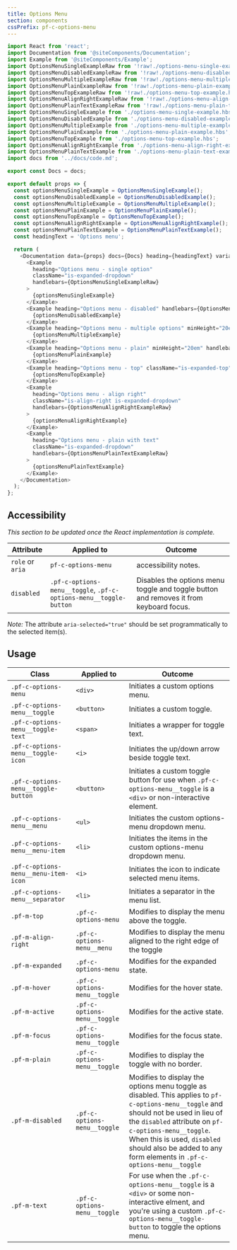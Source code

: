```yaml
---
title: Options Menu
section: components
cssPrefix: pf-c-options-menu
---
```


```js
import React from 'react';
import Documentation from '@siteComponents/Documentation';
import Example from '@siteComponents/Example';
import OptionsMenuSingleExampleRaw from '!raw!./options-menu-single-example.hbs';
import OptionsMenuDisabledExampleRaw from '!raw!./options-menu-disabled-example.hbs';
import OptionsMenuMultipleExampleRaw from '!raw!./options-menu-multiple-example.hbs';
import OptionsMenuPlainExampleRaw from '!raw!./options-menu-plain-example.hbs';
import OptionsMenuTopExampleRaw from '!raw!./options-menu-top-example.hbs';
import OptionsMenuAlignRightExampleRaw from '!raw!./options-menu-align-right-example.hbs';
import OptionsMenuPlainTextExampleRaw from '!raw!./options-menu-plain-text-example.hbs';
import OptionsMenuSingleExample from './options-menu-single-example.hbs';
import OptionsMenuDisabledExample from './options-menu-disabled-example.hbs';
import OptionsMenuMultipleExample from './options-menu-multiple-example.hbs';
import OptionsMenuPlainExample from './options-menu-plain-example.hbs';
import OptionsMenuTopExample from './options-menu-top-example.hbs';
import OptionsMenuAlignRightExample from './options-menu-align-right-example.hbs';
import OptionsMenuPlainTextExample from './options-menu-plain-text-example.hbs';
import docs from '../docs/code.md';

export const Docs = docs;

export default props => {
  const optionsMenuSingleExample = OptionsMenuSingleExample();
  const optionsMenuDisabledExample = OptionsMenuDisabledExample();
  const optionsMenuMultipleExample = OptionsMenuMultipleExample();
  const optionsMenuPlainExample = OptionsMenuPlainExample();
  const optionsMenuTopExample = OptionsMenuTopExample();
  const optionsMenuAlignRightExample = OptionsMenuAlignRightExample();
  const optionsMenuPlainTextExample = OptionsMenuPlainTextExample();
  const headingText = 'Options menu';

  return (
    <Documentation data={props} docs={Docs} heading={headingText} variablesRoot={variablesRoot}>
      <Example
        heading="Options menu - single option"
        className="is-expanded-dropdown"
        handlebars={OptionsMenuSingleExampleRaw}
      >
        {optionsMenuSingleExample}
      </Example>
      <Example heading="Options menu - disabled" handlebars={OptionsMenuDisabledExampleRaw}>
        {optionsMenuDisabledExample}
      </Example>
      <Example heading="Options menu - multiple options" minHeight="20em" handlebars={OptionsMenuMultipleExampleRaw}>
        {optionsMenuMultipleExample}
      </Example>
      <Example heading="Options menu - plain" minHeight="20em" handlebars={OptionsMenuPlainExampleRaw}>
        {optionsMenuPlainExample}
      </Example>
      <Example heading="Options menu - top" className="is-expanded-top" handlebars={OptionsMenuTopExampleRaw}>
        {optionsMenuTopExample}
      </Example>
      <Example
        heading="Options menu - align right"
        className="is-align-right is-expanded-dropdown"
        handlebars={OptionsMenuAlignRightExampleRaw}
      >
        {optionsMenuAlignRightExample}
      </Example>
      <Example
        heading="Options menu - plain with text"
        className="is-expanded-dropdown"
        handlebars={OptionsMenuPlainTextExampleRaw}
      >
        {optionsMenuPlainTextExample}
      </Example>
    </Documentation>
  );
};
```

## Accessibility

*This section to be updated once the React implementation is complete.*

| Attribute | Applied to | Outcome |
| -- | -- | -- |
| `role` or `aria` | `pf-c-options-menu` |  accessibility notes. |
| `disabled` | `.pf-c-options-menu__toggle`, `.pf-c-options-menu__toggle-button` | Disables the options menu toggle and toggle button and removes it from keyboard focus. |
*Note:* The attribute `aria-selected="true"` should be set programmatically to the selected item(s).

## Usage

| Class | Applied to | Outcome |
| -- | -- | -- |
| `.pf-c-options-menu` | `<div>` |  Initiates a custom options menu. |
| `.pf-c-options-menu__toggle` | `<button>` |  Initiates a custom toggle. |
| `.pf-c-options-menu__toggle-text` | `<span>` | Initiates a wrapper for toggle text.
| `.pf-c-options-menu__toggle-icon` | `<i>` | Initiates the up/down arrow beside toggle text. |
| `.pf-c-options-menu__toggle-button` | `<button>` | Initiates a custom toggle button for use when `.pf-c-options-menu__toggle` is a `<div>` or non-interactive element. |
| `.pf-c-options-menu__menu` | `<ul>` |  Initiates the custom options-menu dropdown menu. |
| `.pf-c-options-menu__menu-item` | `<li>` |  Initiates the items in the custom options-menu dropdown menu. |
| `.pf-c-options-menu__menu-item-icon` | `<i>` |  Initiates the icon to indicate selected menu items. |
| `.pf-c-options-menu__separator` | `<li>` | Initiates a separator in the menu list. |
| `.pf-m-top` | `.pf-c-options-menu` | Modifies to display the menu above the toggle. |
| `.pf-m-align-right` | `.pf-c-options-menu__menu` | Modifies to display the menu aligned to the right edge of the toggle |
| `.pf-m-expanded` | `.pf-c-options-menu` |  Modifies for the expanded state. |
| `.pf-m-hover` | `.pf-c-options-menu__toggle` | Modifies for the hover state. |
| `.pf-m-active` | `.pf-c-options-menu__toggle` | Modifies for the active state. |
| `.pf-m-focus` | `.pf-c-options-menu__toggle` | Modifies for the focus state. |
| `.pf-m-plain` | `.pf-c-options-menu__toggle` |  Modifies to display the toggle with no border. |
| `.pf-m-disabled` | `.pf-c-options-menu__toggle` | Modifies to display the options menu toggle as disabled. This applies to `pf-c-options-menu__toggle` and should not be used in lieu of the `disabled` attribute on `pf-c-options-menu__toggle`. When this is used, `disabled` should also be added to any form elements in `.pf-c-options-menu__toggle` |
| `.pf-m-text` | `.pf-c-options-menu__toggle` |  For use when the `.pf-c-options-menu__toggle` is a `<div>` or some non-interactive elment, and you're using a custom `.pf-c-options-menu__toggle-button` to toggle the options menu. |
